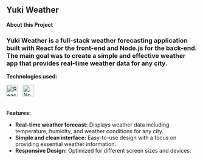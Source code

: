 ## Yuki Weather

**About this Project**

### Yuki Weather is a full-stack weather forecasting application built with React for the front-end and Node.js for the back-end. The main goal was to create a simple and effective weather app that provides real-time weather data for any city.

**Technologies used:**

<img 
    align="left"
    alt="React"
    title="React"
    width="30px"
    style="padding-inline-end: 10px"
    src="https://cdn.jsdelivr.net/gh/devicons/devicon@latest/icons/react/react-original.svg" />

<img 
    align="left"
    alt="Node.js"
    title="Node.js"
    width="30px"
    style="padding-inline-end: 10px"
    src="https://cdn.jsdelivr.net/gh/devicons/devicon@latest/icons/nodejs/nodejs-original.svg" />


<br/>
<br/>
<br/>

**Features:**

* **Real-time weather forecast:** Displays weather data including temperature, humidity, and weather conditions for any city.
* **Simple and clean interface:** Easy-to-use design with a focus on providing essential weather information.
* **Responsive Design:** Optimized for different screen sizes and devices.

